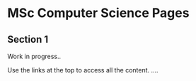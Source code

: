 # MSc Computer Science Pages

## Section 1

Work in progress..

Use the links at the top to access all the content.
....
